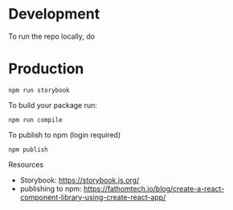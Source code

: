 # Development 

To run the repo locally, do

# Production
`npm run storybook`

To build your package run:

`npm run compile`

To publish to npm (login required)

`npm publish`

Resources
- Storybook: https://storybook.js.org/
- publishing to npm: https://fathomtech.io/blog/create-a-react-component-library-using-create-react-app/